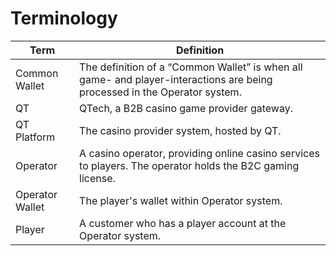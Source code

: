 # Terminology

| Term            | Definition                                                                                                                |
|-----------------|---------------------------------------------------------------------------------------------------------------------------|
| Common Wallet   | The definition of a “Common Wallet” is when all game- and player-interactions are being processed in the Operator system. |
| QT              | QTech, a B2B casino game provider gateway.                                                                                |
| QT Platform     | The casino provider system, hosted by QT.                                                                                 |
| Operator        | A casino operator, providing online casino services to players. The operator holds the B2C gaming license.                |
| Operator Wallet | The player's wallet within Operator system.                                                                               |
| Player          | A customer who has a player account at the Operator system.                                                               |
